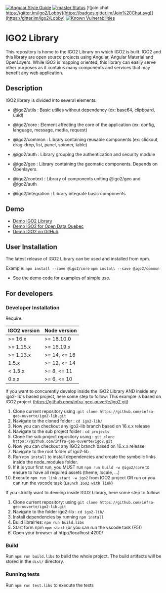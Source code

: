 [![Angular Style Guide](https://mgechev.github.io/angular2-style-guide/images/badge.svg)](https://angular.io/styleguide)
[![master Status](https://github.com/infra-geo-ouverte/igo2-lib/workflows/complete/badge.svg)](https://github.com/infra-geo-ouverte/igo2-lib/actions?query=workflow/complete)
[![join chat https://gitter.im/igo2/Lobby](https://badges.gitter.im/Join%20Chat.svg)](https://gitter.im/igo2/Lobby)
[![Known Vulnerabilities](https://snyk.io/test/github/infra-geo-ouverte/igo2-lib/badge.svg)](https://snyk.io/test/github/infra-geo-ouverte/igo2-lib)

# IGO2 Library

This repository is home to the IGO2 Library on which IGO2 is built. IGO2 and this library are open source projects using Angular, Angular Material and OpenLayers. While IGO2 is mapping oriented, this library can easily serve other purposes as it contains many components and services that may benefit any web application.

## Description

IGO2 library is divided into several elements:

- @igo2/utils : Basic utilies without dependency (ex: base64, clipboard, uuid)

- @igo2/core : Element affecting the core of the application (ex: config, language, message, media, request)

- @igo2/common : Library containing reusable components (ex: clickout, drag-drop, list, panel, spinner, table)

- @igo2/auth : Library grouping the authentication and security module

- @igo2/geo : Library containing the geomatic components. Depends on Openlayers.

- @igo2/context : Library of components uniting @igo2/geo and @igo2/auth

- @igo2/integration : Library integrate basic components

## Demo

- [Demo IGO2 Library](https://infra-geo-ouverte.github.io/igo2-lib/)
- [Demo IGO2 for Open Data Quebec](https://geoegl.msp.gouv.qc.ca/igo2/apercu-qc/)
- [Demo IGO2 on GitHub](https://github.com/infra-geo-ouverte/igo2#table-of-content-english)

## User Installation

The latest release of IGO2 Library can be used and installed from npm.

Example:
`npm install --save @igo2/core`
`npm install --save @igo2/common`

- See the demo code for examples of simple use.

## For developers

### Developer Installation

Require:

| IGO2 version | Node version |
| ------------ | ------------ |
| >= 16.x      | >= 18.10.0   |
| >= 1.15.x    | >= 16.19.x   |
| >= 1.13.x    | >= 14, <= 16 |
|  1.5.x       | >= 12, <= 14 |
| < 1.5.x      | >= 8, <= 11  |
| 0.x.x        | >= 6, <= 10  |

If you want to concurently develop inside the IGO2 Library AND inside any igo2-lib's based project, here some step to follow:
This example is based on IGO2 project (https://github.com/infra-geo-ouverte/igo2.git)

1.  Clone current repository using :`git clone https://github.com/infra-geo-ouverte/igo2-lib.git`
2.  Navigate to the cloned  folder : `cd igo2-lib/`
3.  Now you can checkout any igo2-lib branch based on 16.x.x release
4.  Navigate to the sub project folder : `cd projects`
5.  Clone the sub project repository using : `git clone https://github.com/infra-geo-ouverte/igo2.git`
6.  Now you can checkout any IGO2 branch based on 16.x.x release
7.  Navigate to the root folder of igo2-lib
8.  Run `npm install` to install dependencies and create the symbolic links inside the node_modules folder.
9.  If it is your first run, you MUST run `npm run build -w @igo2/core` to ensure to have all required assets (theme, locale, ...)
10. Execute `npm run link.start -w igo2` from IGO2 project OR run or you can run the vscode task (`Launch IGO2 with link`)


If you strictly want to develop inside IGO2 Library, here some step to follow:

1.  Clone current repository: using `git clone https://github.com/infra-geo-ouverte/igo2-lib.git`
2.  Navigate to the folder igo2-lib : `cd igo2-lib/`
3.  Install dependencies by running `npm install`
3.  Build librairies: `npm run build.libs`
4.  Start form npm `npm start` (or you can run the vscode task (F5))
5.  Open your browser at http://localhost:4200/

### Build

Run `npm run build.libs` to build the whole project. The build artifacts will be stored in the `dist/` directory.

### Running tests

Run `npm run test.libs` to execute the tests
